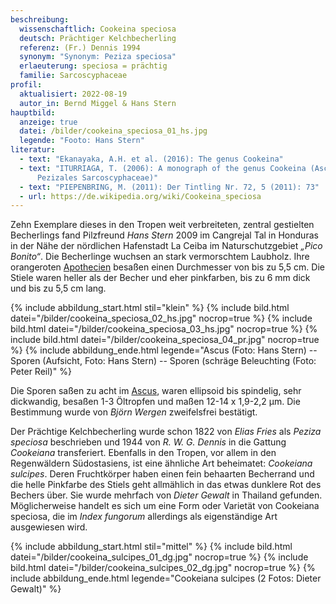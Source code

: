 ```yaml
---
beschreibung:
  wissenschaftlich: Cookeina speciosa
  deutsch: Prächtiger Kelchbecherling
  referenz: (Fr.) Dennis 1994
  synonym: "Synonym: Peziza speciosa"
  erlaeuterung: speciosa = prächtig
  familie: Sarcoscyphaceae
profil:
  aktualisiert: 2022-08-19
  autor_in: Bernd Miggel & Hans Stern
hauptbild:
  anzeige: true
  datei: /bilder/cookeina_speciosa_01_hs.jpg
  legende: "Footo: Hans Stern"
literatur:
  - text: "Ekanayaka, A.H. et al. (2016): The genus Cookeina"
  - text: "ITURRIAGA, T. (2006): A monograph of the genus Cookeina (Ascomycota,
      Pezizales Sarcoscyphaceae)"
  - text: "PIEPENBRING, M. (2011): Der Tintling Nr. 72, 5 (2011): 73"
  - url: https://de.wikipedia.org/wiki/Cookeina_speciosa
---
```

Zehn Exemplare dieses in den Tropen weit verbreiteten, zentral gestielten Becherlings fand Pilzfreund *Hans Stern* 2009 im Cangrejal Tal in Honduras in der Nähe der nördlichen Hafenstadt La Ceiba im Naturschutzgebiet *„Pico Bonito“*. Die Becherlinge  wuchsen an stark vermorschtem Laubholz. Ihre orangeroten [Apothecien](Apothecien "Glossar") besaßen einen Durchmesser von bis zu 5,5 cm. Die Stiele waren heller als der Becher und eher pinkfarben, bis zu 6 mm dick und bis zu 5,5 cm lang.

{% include abbildung_start.html stil="klein" %}
{% include bild.html datei="/bilder/cookeina_speciosa_02_hs.jpg" nocrop=true %}
{% include bild.html datei="/bilder/cookeina_speciosa_03_hs.jpg" nocrop=true %}
{% include bild.html datei="/bilder/cookeina_speciosa_04_pr.jpg" nocrop=true %}
{% include abbildung_ende.html legende="Ascus (Foto: Hans Stern) -- Sporen (Aufsicht, Foto: Hans Stern) -- Sporen (schräge Beleuchting (Foto: Peter Reil)" %}

Die Sporen saßen zu acht im [Ascus](Asci "Glossar"), waren ellipsoid bis spindelig, sehr dickwandig, besaßen 1-3 Öltropfen und maßen 12-14 x 1,9-2,2 µm. Die Bestimmung wurde von *Björn Wergen* zweifelsfrei bestätigt.

Der Prächtige Kelchbecherling wurde schon 1822 von *Elias Fries* als *Peziza speciosa* beschrieben und 1944 von *R. W. G. Dennis* in die Gattung *Cookeiana* transferiert. Ebenfalls in den Tropen, vor allem in den Regenwäldern Südostasiens, ist eine ähnliche Art beheimatet: *Cookeiana sulcipes*. Deren Fruchtkörper haben einen fein behaarten Becherrand und die helle Pinkfarbe des Stiels geht allmählich in das etwas dunklere Rot des Bechers über. Sie wurde mehrfach von *Dieter Gewalt* in Thailand gefunden. Möglicherweise handelt es sich um eine Form oder Varietät von Cookeiana speciosa, die im *Index fungorum* allerdings als eigenständige Art ausgewiesen wird.

{% include abbildung_start.html stil="mittel" %}
{% include bild.html datei="/bilder/cookeina_sulcipes_01_dg.jpg" nocrop=true %}
{% include bild.html datei="/bilder/cookeina_sulcipes_02_dg.jpg" nocrop=true %}
{% include abbildung_ende.html legende="Cookeiana sulcipes (2 Fotos: Dieter Gewalt)" %}